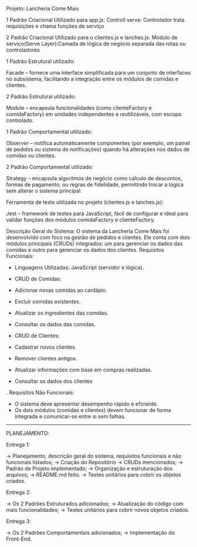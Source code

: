 Projeto: Lancheria Come Mais

1 Padrão Criacional Utilizado para app.js:
Controll serve: Controlador trata requisições e chama funções de serviço

2 Padrão Criacional Utilizado para o clientes.js e lanches.js:
Modulo de serviço(Serve Layer):Camada de lógica de negócio separada das rotas ou controladores

1 Padrão Estrutural utilizado:

Facade – fornece uma interface simplificada para um conjunto de interfaces no subsistema, facilitando a integração entre os módulos de comidas e clientes.

2 Padrão Estrutural utilizado:

Module – encapsula funcionalidades (como clienteFactory e comidaFactory) em unidades independentes e reutilizáveis, com escopo controlado.

1 Padrão Comportamental utilizado:

Observer – notifica automaticamente componentes (por exemplo, um painel de pedidos ou sistema de notificações) quando há alterações nos dados de comidas ou clientes.

2 Padrão Comportamental utilizado:

Strategy – encapsula algoritmos de negócio como cálculo de descontos, formas de pagamento, ou regras de fidelidade, permitindo trocar a lógica sem alterar o sistema principal.

Ferramenta de teste utilizada no projeto (clientes.js e lanches.js):

Jest – framework de testes para JavaScript, fácil de configurar e ideal para validar funções dos módulos comidaFactory e clienteFactory.

Descrição Geral do Sistema:
O sistema da Lancheria Come Mais foi desenvolvido com foco na gestão de pedidos e clientes. Ele conta com dois módulos principais (CRUDs) integrados: um para gerenciar os dados das comidas e outro para gerenciar os dados dos clientes.
Requisitos Funcionais:

- Linguagens Utilizadas: JavaScript (servidor e lógica).

- CRUD de Comidas:
- Adicionar novas comidas ao cardápio.
- Excluir comidas existentes.
- Atualizar os ingredientes das comidas.
- Consultar os dados das comidas.

- CRUD de Clientes:
- Cadastrar novos clientes.
- Remover clientes antigos.
- Atualizar informações com base em compras realizadas.
- Consultar os dados dos clientes

.
Requisitos Não Funcionais:

- O sistema deve apresentar desempenho rápido e eficiente.
- Os dois módulos (comidas e clientes) devem funcionar de forma integrada e comunicar-se entre si sem falhas.

---

PLANEJAMENTO:

Entrega 1:

-> Planejamento, descrição geral do sistema, requisitos funcionais e não funcionais listados;
-> Criação do Repositório
-> CRUDs mencionados;
-> Padrão de Projeto implementado;
-> Organização e estruturação dos arquivos;
-> README.md feito.
-> Testes unitários para cobrir os objetos criados.

Entrega 2:

-> Os 2 Padrões Estruturados adicionados;
-> Atualização do código com mais funcionalidades;
-> Testes unitários para cobrir novos objetos criados.

Entrega 3:

-> Os 2 Padrões Comportamentais adicionados;
-> Implementação do Front-End.
